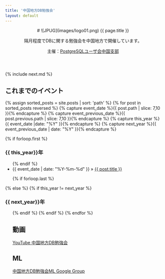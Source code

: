 ```yaml
---
title: '中国地方DB勉強会'
layout: default
---
```


<header class="post-header" markdown="1">
# ![JPUG](images/logo01.png) {{ page.title }}

隔月程度でDBに関する勉強会を中国地方で開催しています。

主催：[PostgreSQLユーザ会中国支部](http://www.postgresql.jp/branch)
</header>

<article class="post-content next" markdown="1">
{% include next.md %}
</article>

<footer>
<article class="post-content">

<h2>これまでのイベント</h2>
{% assign sorted_posts = site.posts | sort: 'path' %}
{% for post in sorted_posts reversed %}
{% capture event_date %}{{ post.path | slice: 7,10 }}{% endcapture %}
  {% capture event_previous_date %}{{ post.previous.path | slice: 7,10 }}{% endcapture %}
  {% capture this_year %}{{ event_date |date: "%Y" }}{% endcapture %}
  {% capture next_year %}{{ event_previous_date | date: "%Y" }}{% endcapture %}

  {% if forloop.first %}
    <h3>{{ this_year}}年</h3>
	<ul class="posts">
  {% endif %}
    <li><span>{{ event_date | date: "%Y-%m-%d" }}</span> &raquo; <a href="{{ post.url }}">{{ post.title }}</a></li>

  {% if forloop.last %}
    </ul>
  {% else %}
    {% if this_year != next_year %}
    </ul>
    <h3>{{ next_year}}年</h3>
	<ul class="posts">
    {% endif %}
  {% endif %}
{% endfor %}


<h2>動画</h2>

<a href="https://www.youtube.com/channel/UCnEB2iQFE8DqgqXeIArye3g">YouTube 中国地方DB勉強会</a>

<h2>ML</h2>

<a href="https://groups.google.com/forum/#!forum/dbstudychugoku">中国地方DB勉強会ML Google Group</a>

</article>
</footer>
